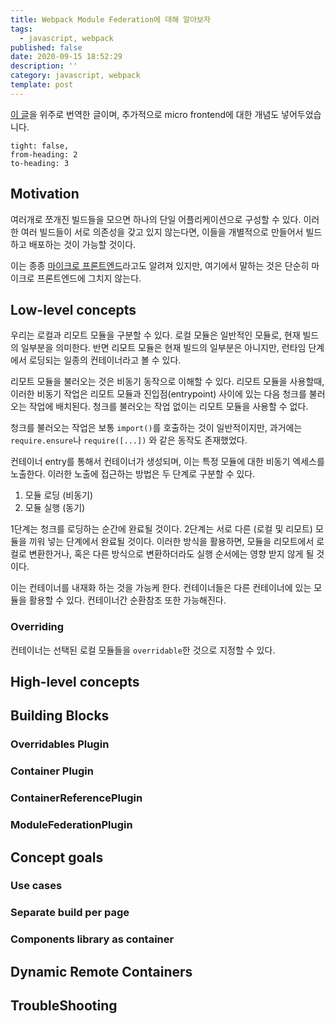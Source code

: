 ```yaml
---
title: Webpack Module Federation에 대해 알아보자
tags:
  - javascript, webpack
published: false
date: 2020-09-15 18:52:29
description: ''
category: javascript, webpack
template: post
---
```


[이 글](https://webpack.js.org/concepts/module-federation/)을 위주로 번역한 글이며, 추가적으로 micro frontend에 대한 개념도 넣어두었습니다.

```toc
tight: false,
from-heading: 2
to-heading: 3
```

## Motivation

여러개로 쪼개진 빌드들을 모으면 하나의 단일 어플리케이션으로 구성할 수 있다. 이러한 여러 빌드들이 서로 의존성을 갖고 있지 않는다면, 이들을 개별적으로 만들어서 빌드하고 배포하는 것이 가능할 것이다.

이는 종종 [마이크로 프론트엔드](https://micro-frontends.org/)라고도 알려져 있지만, 여기에서 말하는 것은 단순히 마이크로 프론트엔드에 그치지 않는다.

## Low-level concepts

우리는 로컬과 리모트 모듈을 구분할 수 있다. 로컬 모듈은 일반적인 모듈로, 현재 빌드의 일부분을 의미한다. 반면 리모트 모듈은 현재 빌드의 일부분은 아니지만, 런타임 단계에서 로딩되는 일종의 컨테이너라고 볼 수 있다.

리모트 모듈을 불러오는 것은 비동기 동작으로 이해할 수 있다. 리모트 모듈을 사용할때, 이러한 비동기 작업은 리모트 모듈과 진입점(entrypoint) 사이에 있는 다음 청크를 불러오는 작업에 배치된다. 청크를 불러오는 작업 없이는 리모트 모듈을 사용할 수 없다.

청크를 불러오는 작업은 보통 `import()`를 호출하는 것이 일반적이지만, 과거에는 `require.ensure`나 `require([...])` 와 같은 동작도 존재했었다.

컨테이너 entry를 통해서 컨테이너가 생성되며, 이는 특정 모듈에 대한 비동기 엑세스를 노출한다. 이러한 노출에 접근하는 방법은 두 단계로 구분할 수 있다.

1. 모듈 로딩 (비동기)
2. 모듈 실행 (동기)

1단계는 청크를 로딩하는 순간에 완료될 것이다. 2단계는 서로 다른 (로컬 및 리모트) 모듈을 끼워 넣는 단계에서 완료될 것이다. 이러한 방식을 활용하면, 모듈을 리모트에서 로컬로 변환한거나, 혹은 다른 방식으로 변환하더라도 실행 순서에는 영향 받지 않게 될 것이다.

이는 컨테이너를 내재화 하는 것을 가능케 한다. 컨테이너들은 다른 컨테이너에 있는 모듈을 활용할 수 있다. 컨테이너간 순환참조 또한 가능해진다.

### Overriding

컨테이너는 선택된 로컬 모듈들을 `overridable`한 것으로 지정할 수 있다.

## High-level concepts

## Building Blocks

### Overridables Plugin

### Container Plugin

### ContainerReferencePlugin

### ModuleFederationPlugin

## Concept goals

### Use cases

### Separate build per page

### Components library as container

## Dynamic Remote Containers

## TroubleShooting
